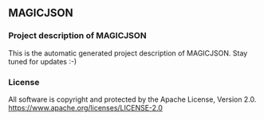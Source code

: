## MAGICJSON

### Project description of MAGICJSON

This is the automatic generated project description of MAGICJSON. Stay tuned for updates :-)

### License

All software is copyright and protected by the Apache License, Version 2.0.
https://www.apache.org/licenses/LICENSE-2.0
